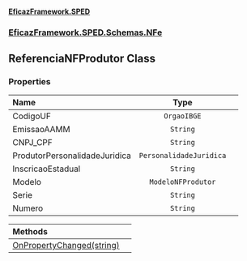 #### [EficazFramework.SPED](EficazFrameworkSPED.md 'EficazFramework SPED')
### [EficazFramework.SPED.Schemas.NFe](EficazFramework.SPED.Schemas.NFe.md 'EficazFramework.SPED.Schemas.NFe')

## ReferenciaNFProdutor Class
### Properties

| Name | Type | |
| :--- | :---: | :--- |
| CodigoUF | `OrgaoIBGE` |  |
| EmissaoAAMM | `String` |  |
| CNPJ_CPF | `String` |  |
| ProdutorPersonalidadeJuridica | `PersonalidadeJuridica` |  |
| InscricaoEstadual | `String` |  |
| Modelo | `ModeloNFProdutor` |  |
| Serie | `String` |  |
| Numero | `String` |  |

| Methods | |
| :--- | :--- |
| [OnPropertyChanged(string)](EficazFramework.SPED.Schemas.NFe/ReferenciaNFProdutor/OnPropertyChanged(string).md 'EficazFramework.SPED.Schemas.NFe.ReferenciaNFProdutor.OnPropertyChanged(string)') | |
